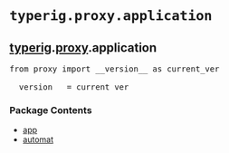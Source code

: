 

<a name="typerig.proxy.application"></a>

# `typerig.proxy.application`


<h2><a href="./typerig.html">typerig</a>.<a href="./typerig.proxy.html">proxy</a>.application</h2> <div class="module">  <div class="docstring">

<pre class="doc" markdown="0">from proxy import __version__ as current_ver

__version__ = current_ver</pre>

</div>  <div class="modules"><h3>Package Contents</h3><ul class="list"><li><a href="./typerig.proxy.application.app.html">app</a></li><li><a href="./typerig.proxy.application.automat.html">automat</a></li></ul></div></div>
